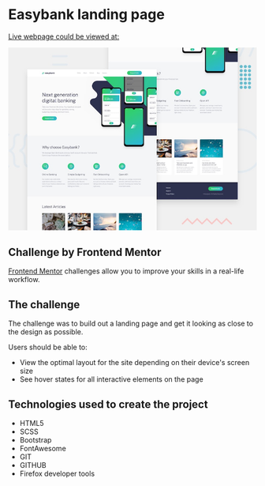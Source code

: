 # Easybank landing page

[Live webpage could be viewed at: ](https://kaidoso.github.io/easybank-landing-page/)

![Design preview for the Easybank landing page coding challenge](./design/desktop-preview.jpg)

## Challenge by Frontend Mentor

[Frontend Mentor](https://www.frontendmentor.io) challenges allow you to improve your skills in a real-life workflow.

## The challenge

The challenge was to build out a landing page and get it looking as close to the design as possible.

Users should be able to:

- View the optimal layout for the site depending on their device's screen size
- See hover states for all interactive elements on the page

## Technologies used to create the project 

<ul>
<li>HTML5</li>
<li>SCSS</li>
<li>Bootstrap</li>
<li>FontAwesome</li>
<li>GIT</li>
<li>GITHUB</li>
<li>Firefox developer tools</li>
</ul>